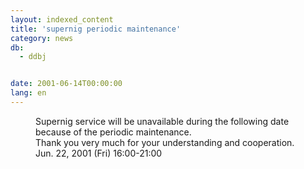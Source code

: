 ```yaml
---
layout: indexed_content
title: 'supernig periodic maintenance'
category: news
db:
  - ddbj


date: 2001-06-14T00:00:00
lang: en
---
```


<dd>Supernig service will be unavailable during the following date because of the periodic maintenance.<br>Thank you very much for your understanding and cooperation.<br>
<dd>Jun. 22, 2001 (Fri) 16:00-21:00</dd>
</dd>
